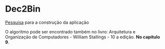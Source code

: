 # Dec2Bin
[Pesquisa](https://www.cuemath.com/numbers/decimal-to-binary/) para a construção da aplicação

O algoritmo pode ser encontrado também no livro: Arquitetura e Organização de Computadores - William Stallings - 10 a edição. **No capítulo 9**.
